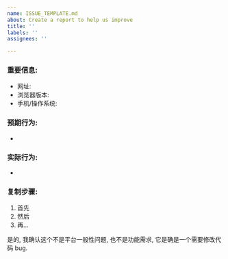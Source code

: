 ```yaml
---
name: ISSUE_TEMPLATE.md
about: Create a report to help us improve
title: ''
labels: ''
assignees: ''

---
```


<!--
你好 - 欢迎你提出需要修正的问题, 在提交问题之前请留意如下的内容 - 谢谢你! 🤓


如果有关如下的问题:
- 增加功能及建议
- 排版及风格
- 信息更新

请先在微信群里沟通再整理成需求文档.


平台一般问题:
- 发现滥用请联系我们的志愿者: (TODO:who)
- 邀请你成为我们的志源者协助维护我们这个平台: (TODO:how)


* 上面的文字会在提交时自动删除, 请把需要表达的内容描述在下面: *
-->

### 重要信息:

* 网址:
* 浏览器版本:
* 手机/操作系统:


### 预期行为:

*


### 实际行为:

*


### 复制步骤:

1. 首先
1. 然后
1. 再...

是的, 我确认这个不是平台一般性问题, 也不是功能需求, 它是确是一个需要修改代码 bug.

